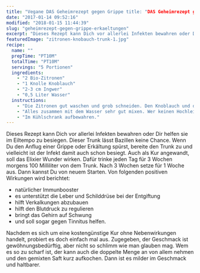 ```yaml
---
title: "Vegane DAS Geheimrezept gegen Grippe title: "DAS Geheimrezept gegen Grippe & Erkältungen" Erkältungen"
date: "2017-01-14 09:52:16"
modified: "2018-01-15 11:44:39"
slug: "geheimrezept-gegen-grippe-erkaeltungen"
excerpt: "Dieses Rezept kann Dich vor allerlei Infekten bewahren oder Dir helfen sie im Eiltempo zu besiegen. Auch gegen allerlei andere leiden hilft dieses Elixier."
featuredImage: "zitronen-knobauch-trunk-1.jpg"
recipe:
  name: ""
  prepTime: "PT10M"
  totalTime: "PT10M"
  servings: "5 Portionen"
  ingredients:
    - "2 Bio-Zitronen"
    - "1 Knolle Knoblauch"
    - "2-3 cm Ingwer"
    - "0,5 Liter Wasser"
  instructions:
    - "Die Zitronen gut waschen und grob schneiden. Den Knoblauch und den Ingwer schälen. Letzteres in Scheiben schneiden."
    - "Alles zusammen mit dem Wasser sehr gut mixen. Wer keinen Hochleistungsmixer besitzt, kann den Trunk danach durch einen Sieb abseihen."
    - "Im Kühlschrank aufbewahren."
---
```


Dieses Rezept kann Dich vor allerlei Infekten bewahren oder Dir helfen sie im Eiltempo zu besiegen. Dieser Trunk lässt Bazillen keine Chance. Wenn Du den Anflug einer Grippe oder Erkältung spürst, bereite den Trunk zu und vielleicht ist der Infekt damit auch schon besiegt. Auch als Kur angewandt, soll das Elixier Wunder wirken. Dafür trinke jeden Tag für 3 Wochen morgens 100 Milliliter von dem Trunk. Nach 3 Wochen setze für 1 Woche aus. Dann kannst Du von neuem Starten. Von folgenden positiven Wirkungen wird berichtet:

*   natürlicher Immunbooster
*   es unterstützt die Leber und Schilddrüse bei der Entgiftung
*   hilft Verkalkungen abzubauen
*   hilft den Blutdruck zu regulieren
*   bringt das Gehirn auf Schwung
*   und soll sogar gegen Tinnitus helfen.

Nachdem es sich um eine kostengünstige Kur ohne Nebenwirkungen handelt, probiert es doch einfach mal aus. Zugegeben, der Geschmack ist gewöhnungsbedürftig, aber nicht so schlimm wie man glauben mag. Wem es so zu scharf ist, der kann auch die doppelte Menge an von allem nehmen und den gemixten Saft kurz aufkochen. Dann ist es milder im Geschmack und haltbarer.